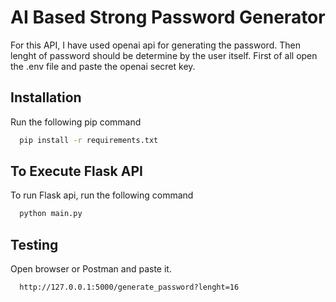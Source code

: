 
# AI Based Strong Password Generator

For this API, I have used openai api for generating the password. Then lenght of password should be determine by the user itself.
First of all open the .env file and paste the openai secret key.




## Installation

Run the following pip command

```bash
  pip install -r requirements.txt
```
    
## To Execute Flask API

To run Flask api, run the following command

```bash
  python main.py
```


## Testing

Open browser or Postman and paste it.

```bash
  http://127.0.0.1:5000/generate_password?lenght=16
```
